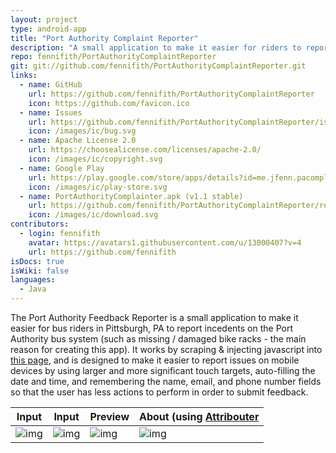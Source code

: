 ```yaml
---
layout: project
type: android-app
title: "Port Authority Complaint Reporter"
description: "A small application to make it easier for riders to report issues to the Pittsburgh Port Authority bus system."
repo: fennifith/PortAuthorityComplaintReporter
git: git://github.com/fennifith/PortAuthorityComplaintReporter.git
links:
  - name: GitHub
    url: https://github.com/fennifith/PortAuthorityComplaintReporter
    icon: https://github.com/favicon.ico
  - name: Issues
    url: https://github.com/fennifith/PortAuthorityComplaintReporter/issues
    icon: /images/ic/bug.svg
  - name: Apache License 2.0
    url: https://choosealicense.com/licenses/apache-2.0/
    icon: /images/ic/copyright.svg
  - name: Google Play
    url: https://play.google.com/store/apps/details?id=me.jfenn.pacomplaints
    icon: /images/ic/play-store.svg
  - name: PortAuthorityComplainter.apk (v1.1 stable)
    url: https://github.com/fennifith/PortAuthorityComplaintReporter/releases/download/v1.1/PortAuthorityComplainter.apk
    icon: /images/ic/download.svg
contributors:
  - login: fennifith
    avatar: https://avatars1.githubusercontent.com/u/13000407?v=4
    url: https://github.com/fennifith
isDocs: true
isWiki: false
languages:
  - Java
---
```


The Port Authority Feedback Reporter is a small application to make it easier for bus riders in Pittsburgh, PA to report incedents on the Port Authority bus system (such as missing / damaged bike racks - the main reason for creating this app). It works by scraping & injecting javascript into [this page](http://www.portauthority.org/paac/apps/webcomments/pgcomment.asp?t=con), and is designed to make it easier to report issues on mobile devices by using larger and more significant touch targets, auto-filling the date and time, and remembering the name, email, and phone number fields so that the user has less actions to perform in order to submit feedback.

|Input|Input|Preview|About (using [Attribouter](https://jfenn.me/about/?Attribouter)|
|-----|-----|-----|-----|
|![img](https://jfenn.me/images/screenshots/PAComplainter-Input.png?s=1)|![img](https://jfenn.me/images/screenshots/PAComplainter-Input2.png)|![img](https://jfenn.me/images/screenshots/PAComplainter-Preview.png)|![img](https://jfenn.me/images/screenshots/PAComplainter-About.png)|
